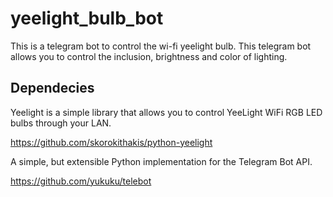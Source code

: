 # yeelight_bulb_bot

This is a telegram bot to control the wi-fi yeelight bulb.
This telegram bot allows you to control the inclusion, brightness and color of lighting.

## Dependecies
Yeelight is a simple library that allows you to control YeeLight WiFi RGB LED bulbs through your LAN.

https://github.com/skorokithakis/python-yeelight

A simple, but extensible Python implementation for the Telegram Bot API.

https://github.com/yukuku/telebot
